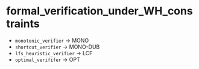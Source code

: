 # formal_verification_under_WH_constraints
- `monotonic_verifier` -> MONO
- `shortcut_verifier` -> MONO-DUB
- `lfs_heuristic_verifier` -> LCF
- `optimal_verififer` -> OPT
